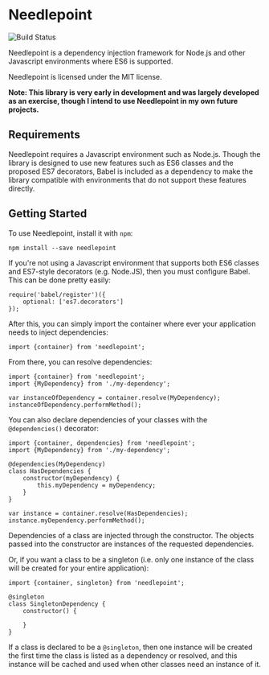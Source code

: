 # Needlepoint

![Build Status](https://travis-ci.org/andrewmunsell/needlepoint.svg)

Needlepoint is a dependency injection framework for Node.js and other Javascript
environments where ES6 is supported.

Needlepoint is licensed under the MIT license.

**Note: This library is very early in development and was largely developed as
an exercise, though I intend to use Needlepoint in my own future projects.**

## Requirements

Needlepoint requires a Javascript environment such as Node.js. Though
the library is designed to use new features such as ES6 classes and the proposed
ES7 decorators, Babel is included as a dependency to make the library compatible
with environments that do not support these features directly.

## Getting Started

To use Needlepoint, install it with `npm`:

```
npm install --save needlepoint
```

If you're not using a Javascript environment that supports both ES6 classes and
ES7-style decorators (e.g. Node.JS), then you must configure Babel. This can be
done pretty easily:

```
require('babel/register')({
    optional: ['es7.decorators']
});
```

After this, you can simply import the container where ever your application
needs to inject dependencies:

```
import {container} from 'needlepoint';
```

From there, you can resolve dependencies:

```
import {container} from 'needlepoint';
import {MyDependency} from './my-dependency';

var instanceOfDependency = container.resolve(MyDependency);
instanceOfDependency.performMethod();
```

You can also declare dependencies of your classes with the `@dependencies()`
decorator:

```
import {container, dependencies} from 'needlepoint';
import {MyDependency} from './my-dependency';

@dependencies(MyDependency)
class HasDependencies {
    constructor(myDependency) {
        this.myDependency = myDependency;
    }
}

var instance = container.resolve(HasDependencies);
instance.myDependency.performMethod();
```

Dependencies of a class are injected through the constructor. The objects passed
into the constructor are instances of the requested dependencies.

Or, if you want a class to be a singleton (i.e. only one instance of the class
will be created for your entire application):

```
import {container, singleton} from 'needlepoint';

@singleton
class SingletonDependency {
    constructor() {

    }
}
```

If a class is declared to be a `@singleton`, then one instance will be created
the first time the class is listed as a dependency or resolved, and this
instance will be cached and used when other classes need an instance of it.
